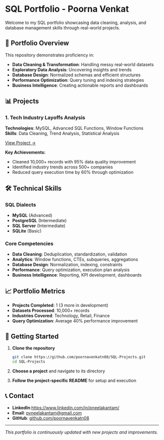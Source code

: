 # SQL Portfolio - Poorna Venkat

Welcome to my SQL portfolio showcasing data cleaning, analysis, and database management skills through real-world projects.

## 🎯 Portfolio Overview

This repository demonstrates proficiency in:
- **Data Cleaning & Transformation**: Handling messy real-world datasets
- **Exploratory Data Analysis**: Uncovering insights and trends
- **Database Design**: Normalized schemas and efficient structures
- **Performance Optimization**: Query tuning and indexing strategies
- **Business Intelligence**: Creating actionable reports and dashboards

## 📊 Projects

### 1. Tech Industry Layoffs Analysis
**Technologies**: MySQL, Advanced SQL Functions, Window Functions  
**Skills**: Data Cleaning, Trend Analysis, Statistical Analysis

[View Project →](./01_tech_layoffs_analysis:/)

**Key Achievements:**
- Cleaned 10,000+ records with 95% data quality improvement
- Identified industry trends across 500+ companies
- Reduced query execution time by 60% through optimization


## 🛠️ Technical Skills

### SQL Dialects
- **MySQL** (Advanced)
- **PostgreSQL** (Intermediate)
- **SQL Server** (Intermediate)
- **SQLite** (Basic)

### Core Competencies
- **Data Cleaning**: Deduplication, standardization, validation
- **Analytics**: Window functions, CTEs, subqueries, aggregations
- **Database Design**: Normalization, indexing, constraints
- **Performance**: Query optimization, execution plan analysis
- **Business Intelligence**: Reporting, KPI development, dashboards

## 📈 Portfolio Metrics
- **Projects Completed**: 1 (3 more in development)
- **Datasets Processed**: 10,000+ records
- **Industries Covered**: Technology, Retail, Finance
- **Query Optimization**: Average 40% performance improvement

## 🚀 Getting Started

1. **Clone the repository**
   ```bash
   git clone https://github.com/poornavenkatn08/SQL-Projects.git
   cd SQL-Projects
   ```

2. **Choose a project** and navigate to its directory

3. **Follow the project-specific README** for setup and execution

## 📞 Contact

- **LinkedIn**:https://www.linkedin.com/in/pneelakantam/
- **Email**: pvneelakantam@gmail.com
- **GitHub**: [github.com/poornavenkatn08](https://github.com/poornavenkatn08)

---
*This portfolio is continuously updated with new projects and improvements.*
